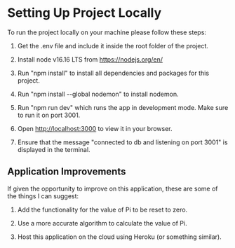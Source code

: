 # Setting Up Project Locally

To run the project locally on your machine please follow these steps:

1. Get the .env file and include it inside the root folder of the project.

2. Install node v16.16 LTS from https://nodejs.org/en/

3. Run "npm install" to install all dependencies and packages for this project.

4. Run "npm install --global nodemon" to install nodemon. 

5. Run "npm run dev" which runs the app in development mode. Make sure to run it on port 3001.

6. Open [http://localhost:3000](http://localhost:3000) to view it in your browser.

7. Ensure that the message "connected to db and listening on port 3001" is displayed in the terminal.

## Application Improvements

If given the opportunity to improve on this application, these are some of the things I can suggest:

1. Add the functionality for the value of Pi to be reset to zero.

2. Use a more accurate algorithm to calculate the value of Pi.

3. Host this application on the cloud using Heroku (or something similar).